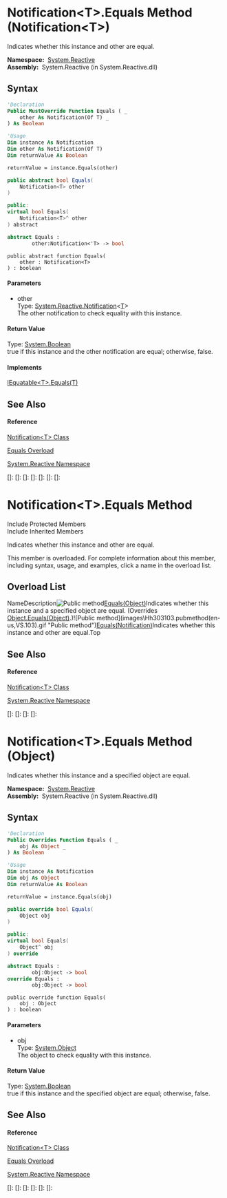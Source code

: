 # Notification\<T\>.Equals Method (Notification\<T\>)

Indicates whether this instance and other are equal.

**Namespace:**  [System.Reactive](System.Reactive\System.Reactive.md)  
**Assembly:**  System.Reactive (in System.Reactive.dll)

## Syntax

```vb
'Declaration
Public MustOverride Function Equals ( _
    other As Notification(Of T) _
) As Boolean
```

```vb
'Usage
Dim instance As Notification
Dim other As Notification(Of T)
Dim returnValue As Boolean

returnValue = instance.Equals(other)
```

```csharp
public abstract bool Equals(
    Notification<T> other
)
```

```c++
public:
virtual bool Equals(
    Notification<T>^ other
) abstract
```

```fsharp
abstract Equals : 
        other:Notification<'T> -> bool 
```

```jscript
public abstract function Equals(
    other : Notification<T>
) : boolean
```

#### Parameters

- other  
  Type: [System.Reactive.Notification](Notification\Notification(T).md)\<[T](Notification\Notification(T).md)\>  
  The other notification to check equality with this instance.

#### Return Value

Type: [System.Boolean](https://msdn.microsoft.com/en-us/library/a28wyd50)  
true if this instance and the other notification are equal; otherwise, false.

#### Implements

[IEquatable\<T\>.Equals(T)](https://msdn.microsoft.com/en-us/library/m:system.iequatable%601.equals(%600)(v=VS.103))

## See Also

#### Reference

[Notification\<T\> Class](Notification\Notification(T).md)

[Equals Overload](Equals\Notification(T).Equals.md)

[System.Reactive Namespace](System.Reactive\System.Reactive.md)

[]: 
[]: 
[]: 
[]: 
[]: 
[]: 
[]: 
# Notification\<T\>.Equals Method

Include Protected Members  
Include Inherited Members

Indicates whether this instance and other are equal.

This member is overloaded. For complete information about this member, including syntax, usage, and examples, click a name in the overload list.

## Overload List

NameDescription![Public method](images\Hh303103.pubmethod(en-us,VS.103).gif "Public method")[Equals(Object)](https://msdn.microsoft.com/en-us/library/m:system.reactive.notification%601.equals(system.object)(v=VS.103))Indicates whether this instance and a specified object are equal. (Overrides [Object.Equals(Object)](https://msdn.microsoft.com/en-us/library/m:system.object.equals(system.object)(v=VS.103)).)![Public method](images\Hh303103.pubmethod(en-us,VS.103).gif "Public method")[Equals(Notification<T>)](https://msdn.microsoft.com/en-us/library/m:system.reactive.notification%601.equals(system.reactive.notification%7b%600%7d)(v=VS.103))Indicates whether this instance and other are equal.Top

## See Also

#### Reference

[Notification\<T\> Class](Notification\Notification(T).md)

[System.Reactive Namespace](System.Reactive\System.Reactive.md)

[]: 
[]: 
[]: 
[]: 
# Notification\<T\>.Equals Method (Object)

Indicates whether this instance and a specified object are equal.

**Namespace:**  [System.Reactive](System.Reactive\System.Reactive.md)  
**Assembly:**  System.Reactive (in System.Reactive.dll)

## Syntax

```vb
'Declaration
Public Overrides Function Equals ( _
    obj As Object _
) As Boolean
```

```vb
'Usage
Dim instance As Notification
Dim obj As Object
Dim returnValue As Boolean

returnValue = instance.Equals(obj)
```

```csharp
public override bool Equals(
    Object obj
)
```

```c++
public:
virtual bool Equals(
    Object^ obj
) override
```

```fsharp
abstract Equals : 
        obj:Object -> bool 
override Equals : 
        obj:Object -> bool 
```

```jscript
public override function Equals(
    obj : Object
) : boolean
```

#### Parameters

- obj  
  Type: [System.Object](https://msdn.microsoft.com/en-us/library/e5kfa45b)  
  The object to check equality with this instance.

#### Return Value

Type: [System.Boolean](https://msdn.microsoft.com/en-us/library/a28wyd50)  
true if this instance and the specified object are equal; otherwise, false.

## See Also

#### Reference

[Notification\<T\> Class](Notification\Notification(T).md)

[Equals Overload](Equals\Notification(T).Equals.md)

[System.Reactive Namespace](System.Reactive\System.Reactive.md)

[]: 
[]: 
[]: 
[]: 
[]: 
[]: 